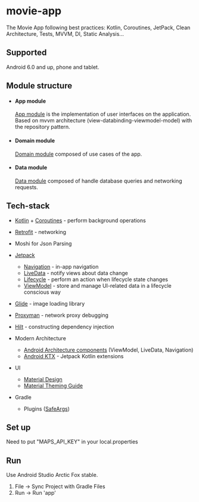 # movie-app
The Movie App following best practices: Kotlin, Coroutines, JetPack, Clean Architecture, Tests, MVVM, DI, Static Analysis...

## Supported
Android 6.0 and up, phone and tablet.

## Module structure

- #### App module
    [App module](/app) is the implementation of user interfaces on the application.
Based on mvvm architecture (view-databinding-viewmodel-model) with the repository pattern.

- #### Domain module

    [Domain module](/domain) composed of use cases of the app.

- #### Data module

    [Data module](/data) composed of handle database queries and networking requests.




 ## Tech-stack
   - [Kotlin](https://kotlinlang.org/) + [Coroutines](https://kotlinlang.org/docs/coroutines-overview.html) - perform background operations
   - [Retrofit](https://square.github.io/retrofit/) - networking
   - Moshi for Json Parsing
   - [Jetpack](https://developer.android.com/jetpack)
        - [Navigation](https://developer.android.com/guide/navigation) - in-app navigation
        - [LiveData](https://developer.android.com/topic/libraries/architecture/livedata) - notify views about data change
        - [Lifecycle](https://developer.android.com/topic/libraries/architecture/lifecycle) - perform an action when lifecycle state changes
        - [ViewModel](https://developer.android.com/topic/libraries/architecture/viewmodel) - store and manage UI-related data in a lifecycle conscious way

  - [Glide](https://bumptech.github.io/glide/) - image loading library
- [Proxyman](https://proxyman.io/) - network proxy debugging
- [Hilt](https://dagger.dev/hilt) - constructing dependency injection
- Modern Architecture
    -  [Android Architecture components](https://developer.android.com/topic/architecture) (ViewModel, LiveData, Navigation)
    - [Android KTX](https://developer.android.com/kotlin/ktx) - Jetpack Kotlin extensions
- UI
    - [Material Design](https://material.io/design)
    - [Material Theming Guide](https://material.io/develop/android/theming/theming-overview)
- Gradle
    - Plugins ([SafeArgs](https://developer.android.com/guide/navigation/navigation-pass-data#Safe-args))


## Set up
Need to put "MAPS_API_KEY" in your local.properties
## Run
Use Android Studio Arctic Fox stable.
1. File -> Sync Project with Gradle Files
2. Run -> Run 'app'

